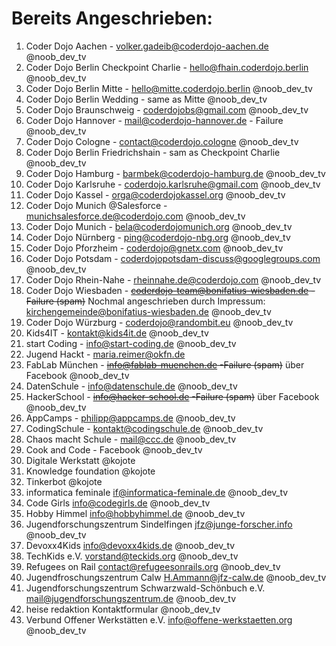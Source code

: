 # Bereits Angeschrieben:

1. Coder Dojo Aachen - volker.gadeib@coderdojo-aachen.de @noob_dev_tv
1. Coder Dojo Berlin Checkpoint Charlie - hello@fhain.coderdojo.berlin @noob_dev_tv
1. Coder Dojo Berlin Mitte - hello@mitte.coderdojo.berlin @noob_dev_tv
1. Coder Dojo Berlin Wedding - same as Mitte @noob_dev_tv
1. Coder Dojo Braunschweig - coderdojobs@gmail.com @noob_dev_tv
1. Coder Dojo Hannover - mail@coderdojo-hannover.de 		- Failure @noob_dev_tv
1. Coder Dojo Cologne - contact@coderdojo.cologne @noob_dev_tv
1. Coder Dojo Berlin Friedrichshain - sam as Checkpoint Charlie @noob_dev_tv
1. Coder Dojo Hamburg - barmbek@coderdojo-hamburg.de @noob_dev_tv
1. Coder Dojo Karlsruhe - coderdojo.karlsruhe@gmail.com @noob_dev_tv
1. Coder Dojo Kassel - orga@coderdojokassel.org @noob_dev_tv
1. Coder Dojo Munich @Salesforce - munichsalesforce.de@coderdojo.com @noob_dev_tv
1. Coder Dojo Munich - bela@coderdojomunich.org @noob_dev_tv
1. Coder Dojo Nürnberg - ping@coderdojo-nbg.org @noob_dev_tv
1. Coder Dojo Pforzheim - coderdojo@gnetx.com @noob_dev_tv
1. Coder Dojo Potsdam - coderdojopotsdam-discuss@googlegroups.com @noob_dev_tv
1. Coder Dojo Rhein-Nahe - rheinnahe.de@coderdojo.com @noob_dev_tv
1. Coder Dojo Wiesbaden - ~~coderdojo-team@bonifatius-wiesbaden.de   -Failure (spam)~~  Nochmal angeschrieben durch Impressum: kirchengemeinde@bonifatius-wiesbaden.de @noob_dev_tv
1. Coder Dojo Würzburg - coderdojo@randombit.eu @noob_dev_tv
1. Kids4IT - kontakt@kids4it.de @noob_dev_tv
1. start Coding - info@start-coding.de @noob_dev_tv
1. Jugend Hackt - maria.reimer@okfn.de
1. FabLab München - ~~info@fablab-muenchen.de    -Failure (spam)~~ über Facebook @noob_dev_tv
1. DatenSchule - info@datenschule.de @noob_dev_tv
1. HackerSchool - ~~info@hacker-school.de  -Failure (spam)~~ über Facebook @noob_dev_tv
1. AppCamps - philipp@appcamps.de @noob_dev_tv
1. CodingSchule - kontakt@codingschule.de @noob_dev_tv
1. Chaos macht Schule - mail@ccc.de @noob_dev_tv
1. Cook and Code - Facebook @noob_dev_tv
1. Digitale Werkstatt @kojote
1. Knowledge foundation @kojote
1. Tinkerbot @kojote
1. informatica feminale if@informatica-feminale.de  @noob_dev_tv
1. Code Girls info@codegirls.de @noob_dev_tv
1. Hobby Himmel info@hobbyhimmel.de @noob_dev_tv
1. Jugendforschungszentrum Sindelfingen jfz@junge-forscher.info @noob_dev_tv
1. Devoxx4Kids info@devoxx4kids.de @noob_dev_tv
1. TechKids e.V. vorstand@teckids.org @noob_dev_tv
1. Refugees on Rail contact@refugeesonrails.org @noob_dev_tv
1. Jugendfroschungszentrum Calw H.Ammann@jfz-calw.de @noob_dev_tv
1. Jugendforschungszentrum Schwarzwald-Schönbuch e.V. mail@jugendforschungszentrum.de @noob_dev_tv
1. heise redaktion Kontaktformular @noob_dev_tv
1. Verbund Offener Werkstätten e.V. info@offene-werkstaetten.org @noob_dev_tv
